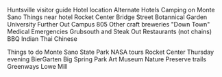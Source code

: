 Huntsville visitor guide
Hotel location
Alternate Hotels
Camping on Monte Sano
Things near hotel
  Rocket Center
  Bridge Street
  Botannical Garden
  University
Further Out
  Campus 805
  Other craft breweries
  "Down Town"
Medical Emergencies
Grubsouth and Steak Out
Restaurants (not chains)
  BBQ
  Indian
  Thai
  Chinese
  
Things to do
  Monte Sano State Park
  NASA tours
  Rocket Center
  Thursday evening BierGarten
  Big Spring Park
  Art Museum
  Nature Preserve trails
  Greenways
  Lowe Mill
  
